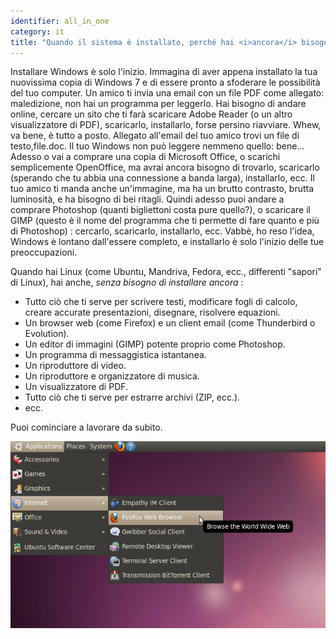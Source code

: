 ```yaml
---
identifier: all_in_one
category: it
title: "Quando il sistema è installato, perché hai <i>ancora</i> bisogno di installare roba?"
---
```


Installare Windows è solo l'inizio. Immagina di aver appena installato 
la tua nuovissima copia di Windows 7 e di essere pronto a sfoderare le 
possibilità del tuo computer. Un amico ti invia una email con un file PDF 
come allegato: maledizione, non hai un programma per leggerlo. Hai bisogno 
di andare online, cercare un sito che ti farà scaricare Adobe Reader (o un 
altro visualizzatore di PDF), scaricarlo, installarlo, forse persino riavviare. 
Whew, va bene, è tutto a posto. Allegato all'email del tuo amico trovi un file 
di testo,file.doc. Il tuo Windows non può leggere nemmeno quello: bene... Adesso 
o vai a comprare una copia di Microsoft Office, o scarichi semplicemente 
OpenOffice, ma avrai ancora bisogno di trovarlo, scaricarlo (sperando che tu 
abbia una connessione a banda larga), installarlo, ecc. Il tuo amico ti manda 
anche un'immagine, ma ha un brutto contrasto, brutta luminosità, e ha bisogno di 
bei ritagli. Quindi adesso puoi andare a comprare Photoshop (quanti bigliettoni 
costa pure quello?), o scaricare il GIMP (questo è il nome del programma che ti 
permette di fare quanto e più di Photoshop) : cercarlo, scaricarlo, installarlo, 
ecc. Vabbè, ho reso l'idea, Windows è lontano dall'essere completo, e installarlo 
è solo l'inizio delle tue preoccupazioni.

Quando hai Linux (come Ubuntu, Mandriva, Fedora, ecc., differenti 
"sapori" di Linux), hai anche, <i>senza bisogno di installare ancora</i> :

<ul>

<li>Tutto ciò che ti serve per scrivere testi, modificare fogli di calcolo, creare accurate 
presentazioni, disegnare, risolvere equazioni.</li>

<li>Un browser web (come Firefox) e un client email (come Thunderbird o Evolution).</li>
<li>Un editor di immagini (GIMP) potente proprio come Photoshop.</li>
<li>Un programma di messaggistica istantanea.</li>
<li>Un riproduttore di video.</li>
<li>Un riproduttore e organizzatore di musica.</li>
<li>Un visualizzatore di PDF.</li>
<li>Tutto ciò che ti serve per estrarre archivi (ZIP, ecc.).</li>
<li>ecc.</li>
</ul>

Puoi cominciare a lavorare da subito.

<img src="/img/app_menu.png" />




